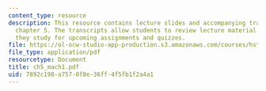 ```yaml
---
content_type: resource
description: This resource contains lecture slides and accompanying transcripts for
  chapter 5. The transcripts allow students to review lecture material in detail as
  they study for upcoming assignments and quizzes.
file: https://ol-ocw-studio-app-production.s3.amazonaws.com/courses/hst-947-medical-artificial-intelligence-spring-2005/7892c198a7570f8e36ff4f5fb1f2a4a1_ch5_mach1.pdf
file_type: application/pdf
resourcetype: Document
title: ch5_mach1.pdf
uid: 7892c198-a757-0f8e-36ff-4f5fb1f2a4a1
---
```

